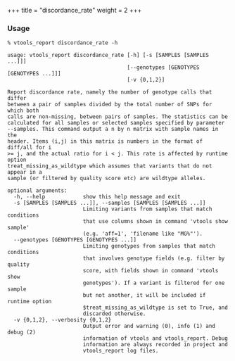
+++
title = "discordance_rate"
weight = 2
+++



### Usage

    % vtools_report discordance_rate -h
    
    usage: vtools_report discordance_rate [-h] [-s [SAMPLES [SAMPLES ...]]]
                                          [--genotypes [GENOTYPES [GENOTYPES ...]]]
                                          [-v {0,1,2}]
    
    Report discordance rate, namely the number of genotype calls that differ
    between a pair of samples divided by the total number of SNPs for which both
    calls are non-missing, between pairs of samples. The statistics can be
    calculated for all samples or selected samples specified by parameter
    --samples. This command output a n by n matrix with sample names in the
    header. Items (i,j) in this matrix is numbers in the format of diff/all for i
    >= j, and the actual ratio for i < j. This rate is affected by runtime option
    treat_missing_as_wildtype which assumes that variants that do not appear in a
    sample (or filtered by quality score etc) are wildtype alleles.
    
    optional arguments:
      -h, --help            show this help message and exit
      -s [SAMPLES [SAMPLES ...]], --samples [SAMPLES [SAMPLES ...]]
                            Limiting variants from samples that match conditions
                            that use columns shown in command 'vtools show sample'
                            (e.g. 'aff=1', 'filename like "MG%"').
      --genotypes [GENOTYPES [GENOTYPES ...]]
                            Limiting genotypes from samples that match conditions
                            that involves genotype fields (e.g. filter by quality
                            score, with fields shown in command 'vtools show
                            genotypes'). If a variant is filtered for one sample
                            but not another, it will be included if runtime option
                            $treat_missing_as_wildtype is set to True, and
                            discarded otherwise.
      -v {0,1,2}, --verbosity {0,1,2}
                            Output error and warning (0), info (1) and debug (2)
                            information of vtools and vtools_report. Debug
                            information are always recorded in project and
                            vtools_report log files.
